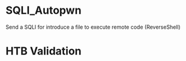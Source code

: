 # SQLI_Autopwn
Send a SQLI for introduce a file to execute remote code (ReverseShell)

# HTB Validation 
